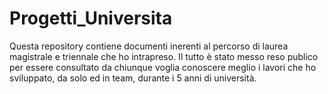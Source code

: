 # Progetti_Universita

Questa repository contiene documenti inerenti al percorso di laurea magistrale e triennale che ho intrapreso. 
Il tutto è stato messo reso publico per essere consultato da chiunque voglia conoscere meglio i lavori che ho sviluppato, da solo ed in team, durante 
i 5 anni di università.
